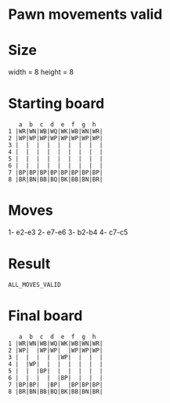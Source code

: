 # Pawn movements valid

# Size
width = 8
height = 8

# Starting board
```
   a  b  c  d  e  f  g  h
1 |WR|WN|WB|WQ|WK|WB|WN|WR|
2 |WP|WP|WP|WP|WP|WP|WP|WP|
3 |  |  |  |  |  |  |  |  |
4 |  |  |  |  |  |  |  |  |
5 |  |  |  |  |  |  |  |  |
6 |  |  |  |  |  |  |  |  |
7 |BP|BP|BP|BP|BP|BP|BP|BP|
8 |BR|BN|BB|BQ|BK|BB|BN|BR|
```
# Moves
1- e2-e3
2- e7-e6
3- b2-b4
4- c7-c5



# Result
`ALL_MOVES_VALID`

# Final board
```
   a  b  c  d  e  f  g  h
1 |WR|WN|WB|WQ|WK|WB|WN|WR|
2 |WP|  |WP|WP|  |WP|WP|WP|
3 |  |  |  |  |WP|  |  |  |
4 |  |WP|  |  |  |  |  |  |
5 |  |  |BP|  |  |  |  |  |
6 |  |  |  |  |BP|  |  |  |
7 |BP|BP|  |BP|  |BP|BP|BP|
8 |BR|BN|BB|BQ|BK|BB|BN|BR|
```
